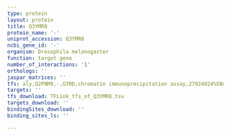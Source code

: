 ```yaml
---
type: protein
layout: protein
title: Q3YMR8
protein_name: '-'
uniprot_accession: Q3YMR8
ncbi_gene_id: '-'
organism: Drosophila melanogaster
function: target gene
number_of_interactions: '1'
orthologs: ''
jaspar_matrices: ''
tfs: aly,Q2PNM9,-,GTRD,chromatin immunoprecipitation assay,27924024%5Buid%5D,No
targets: ''
tfs_download: TFLink_tfs_of_Q3YMR8.tsv
targets_download: ''
bindingSites_download: ''
binding_sites_ls: ''

---
```

